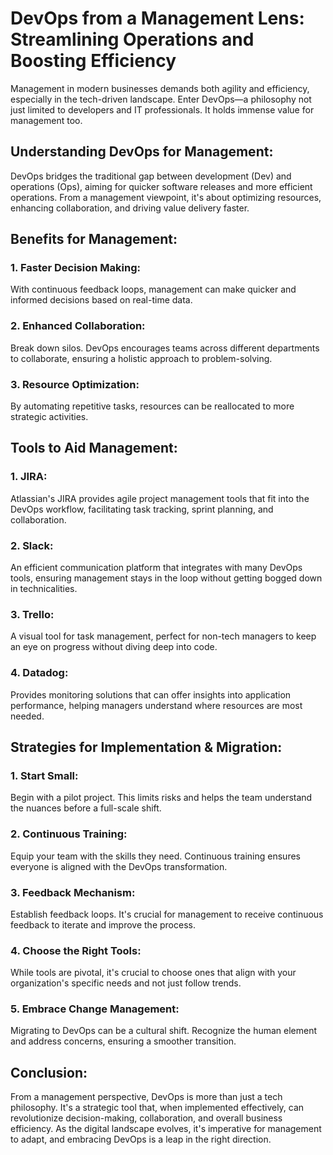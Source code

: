 <!---
title: "DevOps for Managers"
date: "2023-08-20"
version: "1.0.0"
author: "Tiago Rodrigues"
tags: "devops, management"
--->
# DevOps from a Management Lens: Streamlining Operations and Boosting Efficiency

Management in modern businesses demands both agility and efficiency, especially in the tech-driven landscape. Enter DevOps—a philosophy not just limited to developers and IT professionals. It holds immense value for management too.

## **Understanding DevOps for Management**:

DevOps bridges the traditional gap between development (Dev) and operations (Ops), aiming for quicker software releases and more efficient operations. From a management viewpoint, it's about optimizing resources, enhancing collaboration, and driving value delivery faster.

## **Benefits for Management**:

### **1. Faster Decision Making**:
With continuous feedback loops, management can make quicker and informed decisions based on real-time data.

### **2. Enhanced Collaboration**:
Break down silos. DevOps encourages teams across different departments to collaborate, ensuring a holistic approach to problem-solving.

### **3. Resource Optimization**:
By automating repetitive tasks, resources can be reallocated to more strategic activities.

## **Tools to Aid Management**:

### **1. JIRA**:
Atlassian's JIRA provides agile project management tools that fit into the DevOps workflow, facilitating task tracking, sprint planning, and collaboration.

### **2. Slack**:
An efficient communication platform that integrates with many DevOps tools, ensuring management stays in the loop without getting bogged down in technicalities.

### **3. Trello**:
A visual tool for task management, perfect for non-tech managers to keep an eye on progress without diving deep into code.

### **4. Datadog**:
Provides monitoring solutions that can offer insights into application performance, helping managers understand where resources are most needed.

## **Strategies for Implementation & Migration**:

### **1. Start Small**:
Begin with a pilot project. This limits risks and helps the team understand the nuances before a full-scale shift.

### **2. Continuous Training**:
Equip your team with the skills they need. Continuous training ensures everyone is aligned with the DevOps transformation.

### **3. Feedback Mechanism**:
Establish feedback loops. It's crucial for management to receive continuous feedback to iterate and improve the process.

### **4. Choose the Right Tools**:
While tools are pivotal, it's crucial to choose ones that align with your organization's specific needs and not just follow trends.

### **5. Embrace Change Management**:
Migrating to DevOps can be a cultural shift. Recognize the human element and address concerns, ensuring a smoother transition.

## **Conclusion**:

From a management perspective, DevOps is more than just a tech philosophy. It's a strategic tool that, when implemented effectively, can revolutionize decision-making, collaboration, and overall business efficiency. As the digital landscape evolves, it's imperative for management to adapt, and embracing DevOps is a leap in the right direction.
